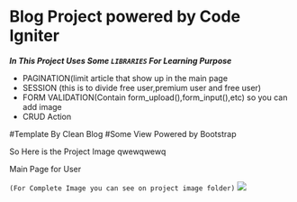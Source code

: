 # **Blog Project powered by Code Igniter**
***In This Project Uses Some ``` LIBRARIES ``` For Learning Purpose***

- PAGINATION(limit article that show up in the main page
- SESSION (this is to divide free user,premium user and free user)
- FORM VALIDATION(Contain form_upload(),form_input(),etc) so you can add image
- CRUD Action 

#Template By Clean Blog
#Some View Powered by Bootstrap

So Here is the Project Image qwewqwewq

Main Page for User

```(For Complete Image you can see on project image folder)```
![](https://raw.githubusercontent.com/Anderies/blog/master/blog%20project%20screenshot/Halaman%20Depan%20User.png)
